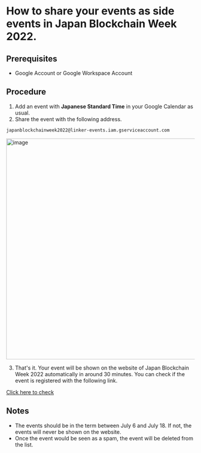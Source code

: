# How to share your events as side events in Japan Blockchain Week 2022.

## Prerequisites

- Google Account or Google Workspace Account

## Procedure

1. Add an event with **Japanese Standard Time** in your Google Calendar as usual.
2. Share the event with the following address.

```email
japanblockchainweek2022@linker-events.iam.gserviceaccount.com
```

<img width="589" alt="image" src="https://user-images.githubusercontent.com/17715848/167330029-cef209d4-6f84-4474-bc57-9dd471141c7b.png">

3. That's it. Your event will be shown on the website of Japan Blockchain Week 2022 automatically in around 30 minutes. You can check if the event is registered with the following link.

[Click here to check](https://calendar.google.com/calendar/u/0/embed?showDate=0&height=600&dates=20220706/20220718&wkst=1&bgcolor=%23ffffff&ctz=Asia/Tokyo&showTitle=0&showNav=0&showTabs=0&mode=AGENDA&showPrint=0&showCalendars=0&src=NzM0cWcyNGllbzA2MzJndjMyY2JtdXJsdG9AZ3JvdXAuY2FsZW5kYXIuZ29vZ2xlLmNvbQ&color=%23B39DDB)

## Notes

- The events should be in the term between July 6 and July 18. If not, the events will never be shown on the website.
- Once the event would be seen as a spam, the event will be deleted from the list.
